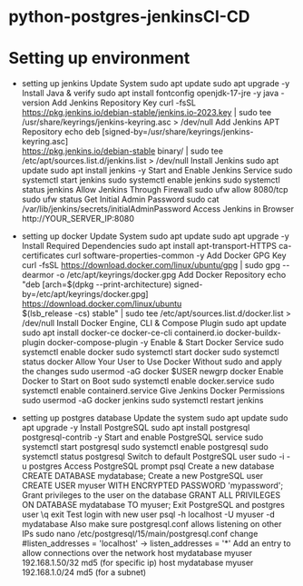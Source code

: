 # python-postgres-jenkinsCI-CD

# Setting up environment
- setting up jenkins
  Update System
sudo apt update
sudo apt upgrade -y
  Install Java & verify
sudo apt install fontconfig openjdk-17-jre -y
java -version
  Add Jenkins Repository Key
curl -fsSL https://pkg.jenkins.io/debian-stable/jenkins.io-2023.key | sudo tee \
  /usr/share/keyrings/jenkins-keyring.asc > /dev/null
  Add Jenkins APT Repository
echo deb [signed-by=/usr/share/keyrings/jenkins-keyring.asc] \
  https://pkg.jenkins.io/debian-stable binary/ | sudo tee \
  /etc/apt/sources.list.d/jenkins.list > /dev/null
  Install Jenkins
sudo apt update
sudo apt install jenkins -y
  Start and Enable Jenkins Service
sudo systemctl start jenkins
sudo systemctl enable jenkins
sudo systemctl status jenkins
  Allow Jenkins Through Firewall
sudo ufw allow 8080/tcp
sudo ufw status
  Get Initial Admin Password
sudo cat /var/lib/jenkins/secrets/initialAdminPassword
  Access Jenkins in Browser
http://YOUR_SERVER_IP:8080



- setting up docker
  Update System
sudo apt update
sudo apt upgrade -y
  Install Required Dependencies
sudo apt install apt-transport-HTTPS ca-certificates curl software-properties-common -y
  Add Docker GPG Key
curl -fsSL https://download.docker.com/linux/ubuntu/gpg | sudo gpg --dearmor -o /etc/apt/keyrings/docker.gpg
  Add Docker Repository
echo \
  "deb [arch=$(dpkg --print-architecture) signed-by=/etc/apt/keyrings/docker.gpg] \
  https://download.docker.com/linux/ubuntu \
  $(lsb_release -cs) stable" | sudo tee /etc/apt/sources.list.d/docker.list > /dev/null
  Install Docker Engine, CLI & Compose Plugin
sudo apt update
sudo apt install docker-ce docker-ce-cli containerd.io docker-buildx-plugin docker-compose-plugin -y
  Enable & Start Docker Service
sudo systemctl enable docker
sudo systemctl start docker
sudo systemctl status docker
  Allow Your User to Use Docker Without sudo and apply the changes
sudo usermod -aG docker $USER
newgrp docker
  Enable Docker to Start on Boot
sudo systemctl enable docker.service
sudo systemctl enable containerd.service
  Give Jenkins Docker Permissions
sudo usermod -aG docker jenkins
sudo systemctl restart jenkins


  
- setting up postgres database
  Update the system
sudo apt update
sudo apt upgrade -y
  Install PostgreSQL
sudo apt install postgresql postgresql-contrib -y
  Start and enable PostgreSQL service
sudo systemctl start postgresql
sudo systemctl enable postgresql
sudo systemctl status postgresql
  Switch to default PostgreSQL user
sudo -i -u postgres
  Access PostgreSQL prompt
psql
  Create a new database
CREATE DATABASE mydatabase;
  Create a new PostgreSQL user
CREATE USER myuser WITH ENCRYPTED PASSWORD 'mypassword';
  Grant privileges to the user on the database
GRANT ALL PRIVILEGES ON DATABASE mydatabase TO myuser;
  Exit PostgreSQL and postgres user
\q
exit
  Test login with new user
psql -h localhost -U myuser -d mydatabase
  Also make sure postgresql.conf allows listening on other IPs
sudo nano /etc/postgresql/15/main/postgresql.conf
change #listen_addresses = 'localhost' -> listen_addresses = '*'
  Add an entry to allow connections over the network
host    mydatabase    myuser    192.168.1.50/32    md5 (for specific ip)
host    mydatabase    myuser    192.168.1.0/24    md5  (for a subnet)

  




